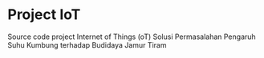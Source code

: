 # Project IoT
 Source code project Internet of Things (oT) Solusi Permasalahan Pengaruh Suhu Kumbung terhadap Budidaya Jamur Tiram
